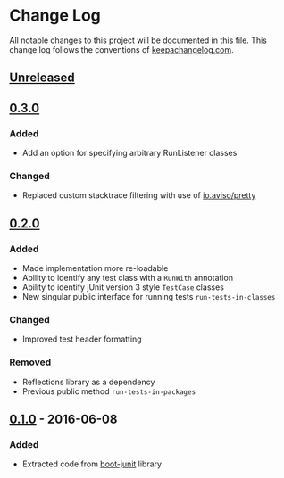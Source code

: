 # Change Log
All notable changes to this project will be documented in this
file. This change log follows the conventions
of [keepachangelog.com](http://keepachangelog.com/).

## [Unreleased]

[Unreleased]: https://github.com/RadicalZephyr/cljunit/compare/0.2.0...HEAD

## [0.3.0]
### Added

- Add an option for specifying arbitrary RunListener classes

### Changed

- Replaced custom stacktrace filtering with use of [io.aviso/pretty][pretty]

[pretty]: https://github.com/AvisoNovate/pretty
[0.3.0]: https://github.com/RadicalZephyr/cljunit/compare/0.2.0...0.3.0

## [0.2.0]
### Added

- Made implementation more re-loadable
- Ability to identify any test class with a `RunWith` annotation
- Ability to identify jUnit version 3 style `TestCase` classes
- New singular public interface for running tests
  `run-tests-in-classes`

### Changed

- Improved test header formatting

### Removed

- Reflections library as a dependency
- Previous public method `run-tests-in-packages`

[0.2.0]: https://github.com/RadicalZephyr/cljunit/compare/0.1.0...0.2.0


## [0.1.0] - 2016-06-08
### Added

- Extracted code from [boot-junit] library

[0.1.0]: https://github.com/RadicalZephyr/cljunit/compare/8b83be8...0.1.0
[boot-junit]: https://github.com/RadicalZephyr/boot-junit
